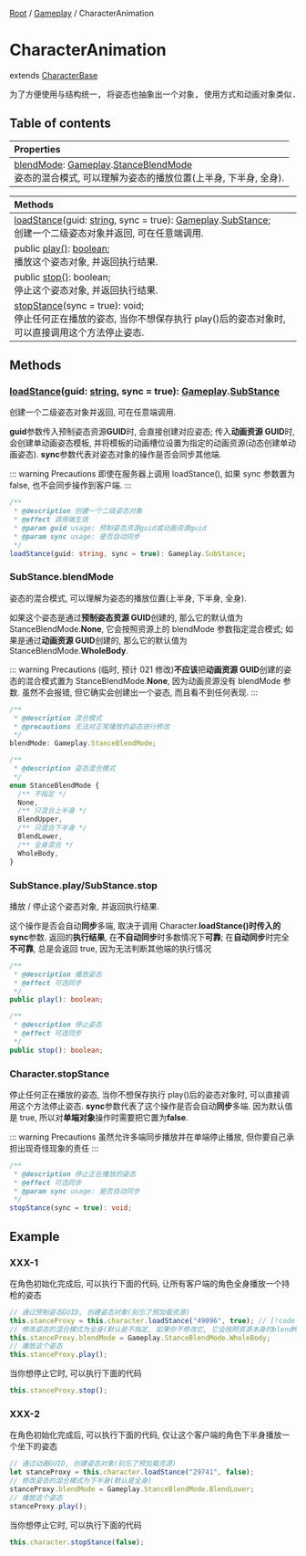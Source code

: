 [Root](../index.md) / [Gameplay](../modules/Gameplay.Gameplay.md) / CharacterAnimation

# CharacterAnimation <Badge type="tip" text="Class" />

extends [CharacterBase](../classes/Gameplay.Gameplay.CharacterBase.md)

<pre>
为了方便使用与结构统一, 将姿态也抽象出一个对象, 使用方式和动画对象类似.
</pre>

## Table of contents

| Properties                                                                                                                                                                                                                  |
| :-------------------------------------------------------------------------------------------------------------------------------------------------------------------------------------------------------------------------- |
| [blendMode](Base.md#substance-blendmode): [Gameplay](../modules/Gameplay.Gameplay.md).[StanceBlendMode](../enums/Gameplay.Gameplay.StanceBlendMode.md) <br> 姿态的混合模式, 可以理解为姿态的播放位置(上半身, 下半身, 全身). |

<!-- #### Properties  inherited from XXX（希望这里是可折叠区域）

| Name | Description |
| :------ | :------ |
| [blendMode](Base.md#substance-blendmode): [Gameplay](../modules/Gameplay.Gameplay.md).[StanceBlendMode](../enums/Gameplay.Gameplay.StanceBlendMode.md) <br> 姿态的混合模式, 可以理解为姿态的播放位置(上半身, 下半身, 全身). |
| [blendMode](Base.md#substance-blendmode): [Gameplay](../modules/Gameplay.Gameplay.md).[StanceBlendMode](../enums/Gameplay.Gameplay.StanceBlendMode.md) <br> 姿态的混合模式, 可以理解为姿态的播放位置(上半身, 下半身, 全身). |
| [blendMode](Base.md#substance-blendmode): [Gameplay](../modules/Gameplay.Gameplay.md).[StanceBlendMode](../enums/Gameplay.Gameplay.StanceBlendMode.md) <br> 姿态的混合模式, 可以理解为姿态的播放位置(上半身, 下半身, 全身). |
| [blendMode](Base.md#substance-blendmode): [Gameplay](../modules/Gameplay.Gameplay.md).[StanceBlendMode](../enums/Gameplay.Gameplay.StanceBlendMode.md) <br> 姿态的混合模式, 可以理解为姿态的播放位置(上半身, 下半身, 全身). | -->

<!-- ### Methods
| Name | Description |
| :----------------- | :----------------- |
| [loadStance](Base.md#character-loadstance)(guid: [string](https://www.runoob.com/typescript/ts-string.html), sync = true): [Gameplay](../modules/Gameplay.Gameplay.md).[SubStance](../classes/Gameplay.Gameplay.SubStance.md); | 创建一个二级姿态对象并返回, 可在任意端调用. |
| public [play()](Base.md#substance-play-substance-stop): [boolean](https://www.runoob.com/typescript/ts-type.html); | 播放这个姿态对象, 并返回执行结果.|
| public [stop()](Base.md#substance-play-substance-stop): boolean; | 停止这个姿态对象, 并返回执行结果.|
| [stopStance](Base.md#character-stopstance)(sync = true): void; | 停止任何正在播放的姿态, 当你不想保存执行play()后的姿态对象时, 可以直接调用这个方法停止姿态. |
 -->

| Methods                                                                                                                                                                                                                                                                         |
| :------------------------------------------------------------------------------------------------------------------------------------------------------------------------------------------------------------------------------------------------------------------------------ |
| [loadStance](Base.md#character-loadstance)(guid: [string](https://www.runoob.com/typescript/ts-string.html), sync = true): [Gameplay](../modules/Gameplay.Gameplay.md).[SubStance](../classes/Gameplay.Gameplay.SubStance.md); <br> 创建一个二级姿态对象并返回, 可在任意端调用. |
| public [play()](Base.md#substance-play-substance-stop): [boolean](https://www.runoob.com/typescript/ts-type.html); <br> 播放这个姿态对象, 并返回执行结果.                                                                                                                       |
| public [stop()](Base.md#substance-play-substance-stop): boolean; <br> 停止这个姿态对象, 并返回执行结果.                                                                                                                                                                         |
| [stopStance](Base.md#character-stopstance)(sync = true): void; <br> 停止任何正在播放的姿态, 当你不想保存执行 play()后的姿态对象时, 可以直接调用这个方法停止姿态.                                                                                                                |

## Methods

### [loadStance](Base.md#character-loadstance)(guid: [string](https://www.runoob.com/typescript/ts-string.html), sync = true): [Gameplay](../modules/Gameplay.Gameplay.md).[SubStance](../classes/Gameplay.Gameplay.SubStance.md)

创建一个二级姿态对象并返回, 可在任意端调用.

**guid**参数传入预制姿态资源**GUID**时, 会直接创建对应姿态; 传入**动画资源 GUID**时, 会创建单动画姿态模板, 并将模板的动画槽位设置为指定的动画资源(动态创建单动画姿态).
**sync**参数代表对姿态对象的操作是否会同步其他端.

::: warning Precautions
即使在服务器上调用 loadStance(), 如果 sync 参数置为 false, 也不会同步操作到客户端.
:::

```ts
/**
 * @description 创建一个二级姿态对象
 * @effect 调用端生效
 * @param guid usage: 预制姿态资源guid或动画资源guid
 * @param sync usage: 是否自动同步
 */
loadStance(guid: string, sync = true): Gameplay.SubStance;
```

### SubStance.blendMode

姿态的混合模式, 可以理解为姿态的播放位置(上半身, 下半身, 全身).

如果这个姿态是通过**预制姿态资源 GUID**创建的, 那么它的默认值为 StanceBlendMode.**None**, 它会按照资源上的 blendMode 参数指定混合模式;
如果是通过**动画资源 GUID**创建的, 那么它的默认值为 StanceBlendMode.**WholeBody**.

::: warning Precautions
(临时, 预计 021 修改)**不应该**把**动画资源 GUID**创建的姿态的混合模式置为 StanceBlendMode.**None**, 因为动画资源没有 blendMode 参数. 虽然不会报错, 但它确实会创建出一个姿态, 而且看不到任何表现.
:::

```ts
/**
 * @description 混合模式
 * @precautions 无法对正常播放的姿态进行修改
 */
blendMode: Gameplay.StanceBlendMode;
```

```ts
/**
 * @description 姿态混合模式
 */
enum StanceBlendMode {
  /** 不指定 */
  None,
  /** 只混合上半身 */
  BlendUpper,
  /** 只混合下半身 */
  BlendLower,
  /** 全身混合 */
  WholeBody,
}
```

### SubStance.play/SubStance.stop

播放 / 停止这个姿态对象, 并返回执行结果.

这个操作是否会自动**同步**多端, 取决于调用 Character.**loadStance()**时传入的**sync**参数.
返回的**执行结果**, 在**不自动同步**时多数情况下**可靠**; 在**自动同步**时完全**不可靠**, 总是会返回 true, 因为无法判断其他端的执行情况

```ts
/**
 * @description 播放姿态
 * @effect 可选同步
 */
public play(): boolean;
```

```ts
/**
 * @description 停止姿态
 * @effect 可选同步
 */
public stop(): boolean;
```

### Character.stopStance

停止任何正在播放的姿态, 当你不想保存执行 play()后的姿态对象时, 可以直接调用这个方法停止姿态.
**sync**参数代表了这个操作是否会自动**同步**多端. 因为默认值是 true, 所以对**单端对象**操作时需要把它置为**false**.

::: warning Precautions
虽然允许多端同步播放并在单端停止播放, 但你要自己承担出现奇怪现象的责任
:::

```ts
/**
 * @description 停止正在播放的姿态
 * @effect 可选同步
 * @param sync usage: 是否自动同步
 */
stopStance(sync = true): void;
```

## Example

### XXX-1

在角色初始化完成后, 可以执行下面的代码, 让所有客户端的角色全身播放一个持枪的姿态

```ts
// 通过预制姿态GUID, 创建姿态对象(别忘了预加载资源)
this.stanceProxy = this.character.loadStance("49096", true); // [!code  focus]
// 修改姿态的混合模式为全身(默认是不指定, 如果你不修改它, 它会按照资源本身的blendMode参数进行播放, 即只在上半身播放)
this.stanceProxy.blendMode = Gameplay.StanceBlendMode.WholeBody;
// 播放这个姿态
this.stanceProxy.play();
```

当你想停止它时, 可以执行下面的代码

```ts
this.stanceProxy.stop();
```

### XXX-2

在角色初始化完成后, 可以执行下面的代码, 仅让这个客户端的角色下半身播放一个坐下的姿态

```ts
// 通过动画GUID, 创建姿态对象(别忘了预加载资源)
let stanceProxy = this.character.loadStance("29741", false);
// 修改姿态的混合模式为下半身(默认是全身)
stanceProxy.blendMode = Gameplay.StanceBlendMode.BlendLower;
// 播放这个姿态
stanceProxy.play();
```

当你想停止它时, 可以执行下面的代码

```ts
this.character.stopStance(false);
```
